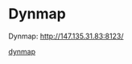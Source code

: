 # Dynmap

Dynmap: http://147.135.31.83:8123/

[dynmap](http://147.135.31.83:8123/ ':include :type=iframe width=100% height=800px')
